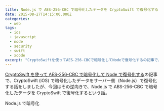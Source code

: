 ```yaml
---
title: Node.js で AES-256-CBC で暗号化したデータを CryptoSwift で復号化する
date: 2015-08-27T14:15:00.000Z
categories:
  - web
tags:
  - ios
  - javascript
  - node
  - security
  - swift
  - xcode
excerpt: "CryptoSwiftを使ってAES-256-CBCで暗号化してNodeで復号化するの記事で、CryptoSwift (iOS) で暗号化したデータをサーバー側（Node.js）で復号化する話をしましたが、今回はその逆向きで、Node.jsでABS-256-CBCで暗号化したデータをCryptoSwiftで復号化するという話。"
---
```


[CryptoSwift を使って AES-256-CBC で暗号化して Node で復号化する](/blog//2015/08/encrypt-with-cryptswift-and-then-decrypt-it-with-nodejs/)の記事で、CryptoSwift (iOS) で暗号化したデータをサーバー側（Node.js）で復号化する話をしましたが、今回はその逆向きで、Node.js で ABS-256-CBC で暗号化したデータを CryptoSwift で復号化するという話。

Node.js で暗号化
